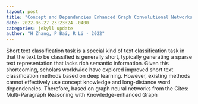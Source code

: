 ```yaml
--- 
layout: post 
title: "Concept and Dependencies Enhanced Graph Convolutional Networks for Short Text Classification" 
date: 2022-06-27 23:23:24 -0400 
categories: jekyll update 
author: "H Zhang, P Bai, R Li - 2022" 
--- 
```

Short text classification task is a special kind of text classification task in that the text to be classified is generally short, typically generating a sparse text representation that lacks rich semantic information. Given this shortcoming, scholars worldwide have explored improved short text classification methods based on deep learning. However, existing methods cannot effectively use concept knowledge and long-distance word dependencies. Therefore, based on graph neural networks from the Cites: Multi-Paragraph Reasoning with Knowledge-enhanced Graph